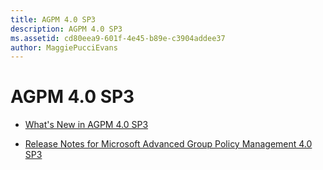 ```yaml
---
title: AGPM 4.0 SP3
description: AGPM 4.0 SP3
ms.assetid: cd80eea9-601f-4e45-b89e-c3904addee37
author: MaggiePucciEvans
---
```


# AGPM 4.0 SP3


-   [What's New in AGPM 4.0 SP3](whats-new-in-agpm-40-sp3.md)

-   [Release Notes for Microsoft Advanced Group Policy Management 4.0 SP3](release-notes-for-microsoft-advanced-group-policy-management-40-sp3.md)

 

 





